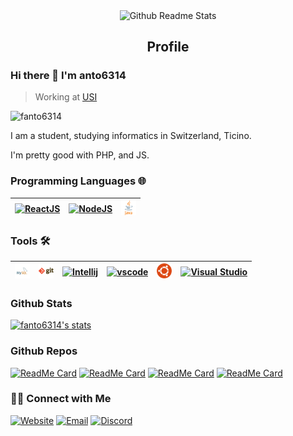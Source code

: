 <p align="center">
 <img width="100px" src="https://avatars.githubusercontent.com/u/62208053?v=4" align="center" alt="Github Readme Stats"/>
 <h2 align="center">Profile</h2>
</p>

### Hi there 👋 I'm anto6314
> Working at [USI](https://www.usi.ch)


<img src="https://komarev.com/ghpvc/?username=fanto6314" alt="fanto6314" />

<div>
 <p>
I am a student, studying informatics in Switzerland, Ticino.

I'm pretty good with PHP, and JS.
</p>
</div>

### Programming Languages 🌐

| [<img src="https://upload.wikimedia.org/wikipedia/commons/thumb/a/a7/React-icon.svg/1200px-React-icon.svg.png" alt="ReactJS" width="24">](https://react.dev) |  [<img src="https://cdn-icons-png.flaticon.com/512/5968/5968322.png" alt="NodeJS" width="24">](https://www.nodejs.org/) |  [<img src="https://raw.githubusercontent.com/github/explore/80688e429a7d4ef2fca1e82350fe8e3517d3494d/topics/java/java.png" alt="Java" width="24">](https://java.com/)
|---|---|---|
 
### Tools 🛠️

| [<img src="https://raw.githubusercontent.com/github/explore/80688e429a7d4ef2fca1e82350fe8e3517d3494d/topics/mysql/mysql.png" alt="mysql" width="24">](https://www.mysql.com/) | [<img src="https://raw.githubusercontent.com/github/explore/80688e429a7d4ef2fca1e82350fe8e3517d3494d/topics/git/git.png" alt="Git" width="24">](https://git-scm.com/) |  [<img src="https://upload.wikimedia.org/wikipedia/commons/thumb/9/9c/IntelliJ_IDEA_Icon.svg/1200px-IntelliJ_IDEA_Icon.svg.png" alt="Intellij" width="24">](https://www.jetbrains.com/idea/) | [<img src="https://upload.wikimedia.org/wikipedia/commons/thumb/2/2d/Visual_Studio_Code_1.18_icon.svg/1200px-Visual_Studio_Code_1.18_icon.svg.png" alt="vscode" width="24">](https://code.visualstudio.com/) | [<img src="https://raw.githubusercontent.com/github/explore/80688e429a7d4ef2fca1e82350fe8e3517d3494d/topics/ubuntu/ubuntu.png" alt="Ubuntu" width="24">](https://ubuntu.com/)  |  [<img src="https://upload.wikimedia.org/wikipedia/commons/thumb/5/59/Visual_Studio_Icon_2019.svg/1200px-Visual_Studio_Icon_2019.svg.png" alt="Visual Studio" width="24">](https://visualstudio.microsoft.com/it/) 
|---|---|---|---|---|---|

### Github Stats

[![fanto6314's stats](https://github-readme-stats.vercel.app/api?username=fanto6314&show_icons=true&count_private=true&theme=dracula)](https://github.com/fanto6314)

### Github Repos

[![ReadMe Card](https://github-readme-stats.vercel.app/api/pin/?username=fanto6314&repo=eduhub&show_owner=true&theme=dracula)](https://github.com/fanto6314/eduhub)
[![ReadMe Card](https://github-readme-stats.vercel.app/api/pin/?username=fanto6314&repo=telegram-news-bot&show_owner=true&theme=dracula)](https://github.com/fanto6314/telegram-news-bot)
[![ReadMe Card](https://github-readme-stats.vercel.app/api/pin/?username=fanto6314&repo=php-mvc&show_owner=true&theme=dracula)](https://github.com/fanto6314/php-mvc)
[![ReadMe Card](https://github-readme-stats.vercel.app/api/pin/?username=fanto6314&repo=php-google-auth&show_owner=true&theme=dracula)](https://github.com/fanto6314/php-google-auth)
<h3> 🤝🏻 Connect with Me </h3>

<p align="left">
<a href="https://anto6314.net" target="_blank"><img alt="Website" src="https://img.shields.io/badge/Website-anto6314.net-blue?style=flat&logo=google-chrome"></a>
<a href="mailto:antonio.foresta04@gmail.com"><img alt="Email" src="https://img.shields.io/badge/Email-antonio.foresta04@gmail.com-blue?style=flat&logo=gmail"></a>
 <a href="https://discord.com/channels/@me/anto#1111"><img alt="Discord" src="https://img.shields.io/badge/Discord-anto6314-blue?style=flat&logo=discord"></a>
</p>
